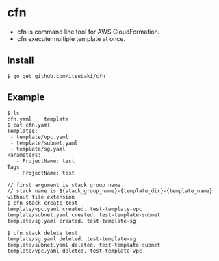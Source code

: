 # cfn

 - cfn is command line tool for AWS CloudFormation.
 - cfn execute multiple template at once.

## Install

```console
$ go get github.com/itsubaki/cfn
```


## Example

```console
$ ls
cfn.yaml	template
$ cat cfn.yaml
Templates:
 - template/vpc.yaml
 - template/subnet.yaml
 - template/sg.yaml
Parameters:
   - ProjectName: test
Tags:
   - ProjectName: test

// first argument is stack group name
// stack name is ${stack_group_name}-{template_dir}-{template_name} without file extension
$ cfn stack create test
template/vpc.yaml created. test-template-vpc
template/subnet.yaml created. test-template-subnet
template/sg.yaml created. test-template-sg

$ cfn stack delete test
template/sg.yaml deleted. test-template-sg
template/subnet.yaml deleted. test-template-subnet
template/vpc.yaml deleted. test-template-vpc
```
